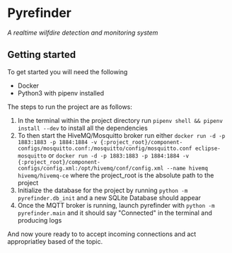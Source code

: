 # Pyrefinder
*A realtime wilfdire detection and monitoring system*

## Getting started
To get started you will need the following
* Docker
* Python3 with pipenv installed

The steps to run the project are as follows:
1. In the terminal within the project directory run `pipenv shell && pipenv install --dev` to install all the dependencies
2. To then start the HiveMQ/Mosquitto broker run either `docker run -d -p 1883:1883 -p 1884:1884 -v {:project_root}/component-configs/mosquitto.conf:/mosquitto/config/mosquitto.conf eclipse-mosquitto` or `docker run -d -p 1883:1883 -p 1884:1884 -v {:project_root}/component-configs/config.xml:/opt/hivemq/conf/config.xml --name hivemq hivemq/hivemq-ce` where the project_root is the absolute path to the project
4. Initialize the database for the project by running `python -m pyrefinder.db_init` and a new SQLite Database should appear
3. Once the MQTT broker is running, launch pyrefinder with `python -m pyrefinder.main` and it should say "Connected" in the terminal and producing logs

And now youre ready to to accept incoming connections and act appropriatley based of the topic.